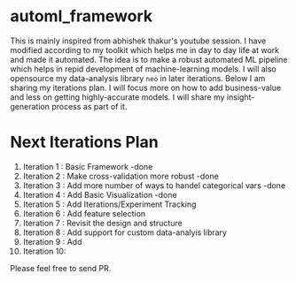 # automl_framework
This is mainly inspired from abhishek thakur's youtube session. I have modified according to my toolkit which helps me in day to day life at work and made it automated. The idea is to make a robust automated ML pipeline which helps in repid development of machine-learning models. I will also opensource my data-analysis library `neo` in later iterations. Below I am sharing my iterations plan. 
I will focus more on how to add business-value and less on getting highly-accurate models. I will share my insight-generation process as part of it. 


# Next Iterations Plan
1. Iteration 1 : Basic Framework -done
2. Iteration 2 : Make cross-validation more robust -done
3. Iteration 3 : Add more number of ways to handel categorical vars -done
4. Iteration 4 : Add Basic Visualization -done
5. Iteration 5 : Add Iterations/Experiment Tracking 
6. Iteration 6 : Add feature selection
7. Iteration 7 : Revisit the design and structure
8. Iteration 8 : Add support for custom data-analyis library
9. Iteration 9 : Add 
10. Iteration 10:


Please feel free to send PR.
